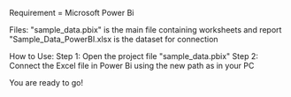Requirement = Microsoft Power Bi

Files:
"sample_data.pbix" is the main file containing worksheets and report
"Sample_Data_PowerBI.xlsx is the dataset for connection

How to Use:
Step 1: Open the project file "sample_data.pbix"
Step 2: Connect the Excel file in Power Bi using the new path as in your PC

You are ready to go!
